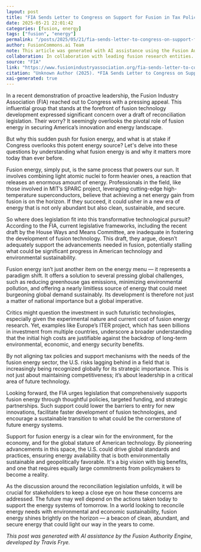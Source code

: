 ```yaml
---
layout: post
title: "FIA Sends Letter to Congress on Support for Fusion in Tax Policy to Ensure Fairness, Innovation, and Global Competitiveness"
date: 2025-05-21 22:01:42
categories: [fusion, energy]
tags: ["fusion", "energy"]
permalink: "/posts/2025/05/21/fia-sends-letter-to-congress-on-support-for-fusion-in-tax-policy-to-ensure-fairness,-innovation,-and-global-competitiveness/"
author: FusionCommons.ai Team
note: This article was generated with AI assistance using the Fusion Authority Engine, developed by Travis Frye.
collaboration: In collaboration with leading fusion research entities.
source: "FIA"
link: "https://www.fusionindustryassociation.org/fia-sends-letter-to-congress-on-support-for-fusion-in-tax-policy-to-ensure-fairness-innovation-and-global-competitiveness/?utm_source=rss&utm_medium=rss&utm_campaign=fia-sends-letter-to-congress-on-support-for-fusion-in-tax-policy-to-ensure-fairness-innovation-and-global-competitiveness"
citation: "Unknown Author (2025). *FIA Sends Letter to Congress on Support for Fusion in Tax Policy to Ensure Fairness, Innovation, and Global Competitiveness*. FIA."
xai-generated: true
---
```


In a recent demonstration of proactive leadership, the Fusion Industry Association (FIA) reached out to Congress with a pressing appeal. This influential group that stands at the forefront of fusion technology development expressed significant concern over a draft of reconciliation legislation. Their worry? It seemingly overlooks the pivotal role of fusion energy in securing America’s innovation and energy landscape.

But why this sudden push for fusion energy, and what is at stake if Congress overlooks this potent energy source? Let's delve into these questions by understanding what fusion energy is and why it matters more today than ever before.

Fusion energy, simply put, is the same process that powers our sun. It involves combining light atomic nuclei to form heavier ones, a reaction that releases an enormous amount of energy. Professionals in the field, like those involved in MIT’s SPARC project, leveraging cutting-edge high-temperature superconductors, believe that achieving a net energy gain from fusion is on the horizon. If they succeed, it could usher in a new era of energy that is not only abundant but also clean, sustainable, and secure.

So where does legislation fit into this transformative technological pursuit? According to the FIA, current legislative frameworks, including the recent draft by the House Ways and Means Committee, are inadequate in fostering the development of fusion technology. This draft, they argue, doesn’t adequately support the advancements needed in fusion, potentially stalling what could be significant progress in American technology and environmental sustainability.

Fusion energy isn’t just another item on the energy menu — it represents a paradigm shift. It offers a solution to several pressing global challenges, such as reducing greenhouse gas emissions, minimizing environmental pollution, and offering a nearly limitless source of energy that could meet burgeoning global demand sustainably. Its development is therefore not just a matter of national importance but a global imperative.

Critics might question the investment in such futuristic technologies, especially given the experimental nature and current cost of fusion energy research. Yet, examples like Europe’s ITER project, which has seen billions in investment from multiple countries, underscore a broader understanding that the initial high costs are justifiable against the backdrop of long-term environmental, economic, and energy security benefits.

By not aligning tax policies and support mechanisms with the needs of the fusion energy sector, the U.S. risks lagging behind in a field that is increasingly being recognized globally for its strategic importance. This is not just about maintaining competitiveness; it’s about leadership in a critical area of future technology.

Looking forward, the FIA urges legislation that comprehensively supports fusion energy through thoughtful policies, targeted funding, and strategic partnerships. Such support could lower the barriers to entry for new innovations, facilitate faster development of fusion technologies, and encourage a sustainable transition to what could be the cornerstone of future energy systems.

Support for fusion energy is a clear win for the environment, for the economy, and for the global stature of American technology. By pioneering advancements in this space, the U.S. could drive global standards and practices, ensuring energy availability that is both environmentally sustainable and geopolitically favorable. It's a big vision with big benefits, and one that requires equally large commitments from policymakers to become a reality.

As the discussion around the reconciliation legislation unfolds, it will be crucial for stakeholders to keep a close eye on how these concerns are addressed. The future may well depend on the actions taken today to support the energy systems of tomorrow. In a world looking to reconcile energy needs with environmental and economic sustainability, fusion energy shines brightly on the horizon — a beacon of clean, abundant, and secure energy that could light our way in the years to come.

*This post was generated with AI assistance by the Fusion Authority Engine, developed by Travis Frye.*
